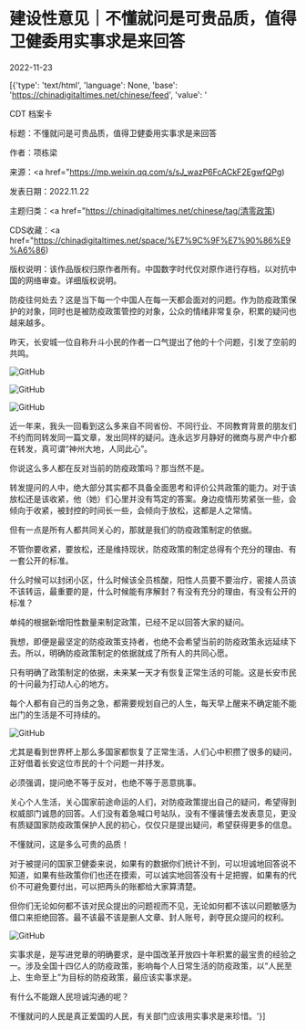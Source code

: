 # 建设性意见｜不懂就问是可贵品质，值得卫健委用实事求是来回答

2022-11-23

[{'type': 'text/html', 'language': None, 'base': 'https://chinadigitaltimes.net/chinese/feed', 'value': '

CDT 档案卡

标题：不懂就问是可贵品质，值得卫健委用实事求是来回答

作者：项栋梁

来源：<a href="https://mp.weixin.qq.com/s/sJ_wazP6FcACkF2EgwfQPg)

发表日期：2022.11.22

主题归类：<a href="https://chinadigitaltimes.net/chinese/tag/清零政策)

CDS收藏：<a href="https://chinadigitaltimes.net/space/%E7%9C%9F%E7%90%86%E9%A6%86)

版权说明：该作品版权归原作者所有。中国数字时代仅对原作进行存档，以对抗中国的网络审查。详细版权说明。





防疫往何处去？这是当下每一个中国人在每一天都会面对的问题。作为防疫政策保护的对象，同时也是被防疫政策管控的对象，公众的情绪非常复杂，积累的疑问也越来越多。

昨天，长安城一位自称升斗小民的作者一口气提出了他的十个问题，引发了空前的共鸣。

![GitHub](https://chinadigitaltimes.net/chinese/files/2022/11/post-690019-637d79e433d44.)

![GitHub](https://chinadigitaltimes.net/chinese/files/2022/11/post-690019-637d79e43f101.)

![GitHub](https://chinadigitaltimes.net/chinese/files/2022/11/post-690019-637d79e449fcd.)

近一年来，我头一回看到这么多来自不同省份、不同行业、不同教育背景的朋友们不约而同转发同一篇文章，发出同样的疑问。连永远岁月静好的微商与房产中介都在转发，真可谓“神州大地，人同此心”。

你说这么多人都在反对当前的防疫政策吗？那当然不是。

转发提问的人中，绝大部分其实都不具备全面思考和评价公共政策的能力。对于该放松还是该收紧，他（她）们心里并没有笃定的答案。身边疫情形势紧张一些，会倾向于收紧，被封控的时间长一些，会倾向于放松，这都是人之常情。

但有一点是所有人都共同关心的，那就是我们的防疫政策制定的依据。

不管你要收紧，要放松，还是维持现状，防疫政策的制定总得有个充分的理由、有一套公开的标准。

什么时候可以封闭小区，什么时候该全员核酸，阳性人员要不要治疗，密接人员该不该转运，最重要的是，什么时候能有序解封？有没有充分的理由，有没有公开的标准？

单纯的根据新增阳性数量来制定政策，已经不足以回答大家的疑问。

我想，即便是最坚定的防疫政策支持者，也绝不会希望当前的防疫政策永远延续下去。所以，明确防疫政策制定的依据就成了所有人的共同心愿。

只有明确了政策制定的依据，未来某一天才有恢复正常生活的可能。这是长安市民的十问最为打动人心的地方。

每个人都有自己的当务之急，都需要规划自己的人生，每天早上醒来不确定能不能出门的生活是不可持续的。

![GitHub](https://chinadigitaltimes.net/chinese/files/2022/11/post-690019-637d79e464ef6.png)

尤其是看到世界杯上那么多国家都恢复了正常生活，人们心中积攒了很多的疑问，正好借着长安这位市民的十个问题一并抒发。

必须强调，提问绝不等于反对，也绝不等于恶意挑事。

关心个人生活，关心国家前途命运的人们，对防疫政策提出自己的疑问，希望得到权威部门诚恳的回答。人们没有着急喊口号站队，没有不懂装懂去发表意见，更没有质疑国家防疫政策保护人民的初心，仅仅只是提出疑问，希望获得更多的信息。

不懂就问，这是多么可贵的品质！

对于被提问的国家卫健委来说，如果有的数据你们统计不到，可以坦诚地回答说不知道，如果有些政策你们也还在摸索，可以诚实地回答没有十足把握，如果有的代价不可避免要付出，可以把两头的账都给大家算清楚。

但你们无论如何都不该对民众提出的问题视而不见，无论如何都不该以问题敏感为借口来拒绝回答。最不该最不该是删人文章、封人账号，剥夺民众提问的权利。

![GitHub](https://chinadigitaltimes.net/chinese/files/2022/11/post-690019-637d79e46e98d.)

实事求是，是写进党章的明确要求，是中国改革开放四十年积累的最宝贵的经验之一。涉及全国十四亿人的防疫政策，影响每个人日常生活的防疫政策，以“人民至上、生命至上”为目标的防疫政策，最应该实事求是。

有什么不能跟人民坦诚沟通的呢？

不懂就问的人民是真正爱国的人民，有关部门应该用实事求是来珍惜。'}]